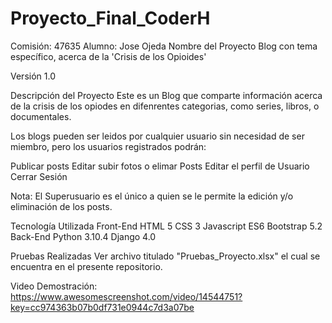 # Proyecto_Final_CoderH
Comisión: 47635
Alumno: Jose Ojeda
Nombre del Proyecto
Blog con tema específico, acerca de la 'Crisis de los Opioides'

Versión
1.0

Descripción del Proyecto
Este es un Blog que comparte información acerca de la crisis de los opiodes en difenrentes categorias, como series, libros, o documentales.

Los blogs pueden ser leidos por cualquier usuario sin necesidad de ser miembro, pero los usuarios registrados podrán:

Publicar posts
Editar subir fotos o elimar Posts
Editar el perfil de Usuario
Cerrar Sesión

Nota: El Superusuario es el único a quien se le permite la edición y/o eliminación de los posts.

Tecnología Utilizada
Front-End
HTML 5
CSS 3
Javascript ES6
Bootstrap 5.2
Back-End
Python 3.10.4
Django 4.0

Pruebas Realizadas
Ver archivo titulado "Pruebas_Proyecto.xlsx" el cual se encuentra en el presente repositorio.

Video Demostración:
https://www.awesomescreenshot.com/video/14544751?key=cc974363b07b0df731e0944c7d3a07be
